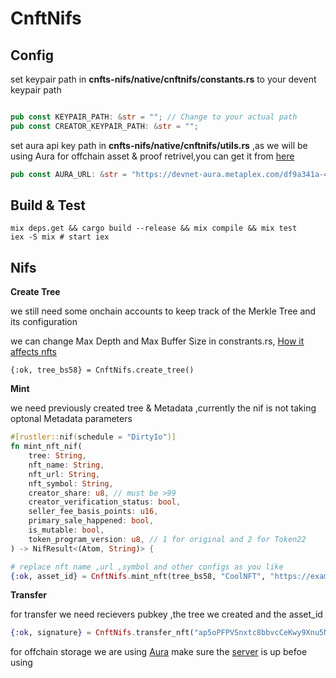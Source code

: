 # CnftNifs

## Config 
set keypair path in **cnfts-nifs/native/cnftnifs/constants.rs** to your devent keypair path 
```rust

pub const KEYPAIR_PATH: &str = ""; // Change to your actual path
pub const CREATOR_KEYPAIR_PATH: &str = "";

```
set aura api key path in **cnfts-nifs/native/cnftnifs/utils.rs** ,as we will be using Aura for offchain asset & proof retrivel,you can get it from [here](https://aura-app.metaplex.com/en/login) 
```rust
pub const AURA_URL: &str = "https://devnet-aura.metaplex.com/df9a341a-4158-439c-bbde-28635dfd1cad";

```
## Build & Test
```shell
mix deps.get && cargo build --release && mix compile && mix test
iex -S mix # start iex
```
## Nifs
**Create Tree**

we still need some onchain accounts to keep track of the Merkle Tree and its configuration

we can change Max Depth and Max Buffer Size in constrants.rs,
[How it affects nfts](https://developers.metaplex.com/bubblegum/create-trees)
```shell
{:ok, tree_bs58} = CnftNifs.create_tree()
```
**Mint**

we need previously created tree & Metadata ,currently the nif is not taking optonal Metadata parameters
```rust
#[rustler::nif(schedule = "DirtyIo")]
fn mint_nft_nif(
    tree: String,
    nft_name: String,
    nft_url: String,
    nft_symbol: String,
    creator_share: u8, // must be >99
    creator_verification_status: bool,
    seller_fee_basis_points: u16,
    primary_sale_happened: bool,
    is_mutable: bool,
    token_program_version: u8, // 1 for original and 2 for Token22
) -> NifResult<(Atom, String)> {
```
```elixir
# replace nft name ,url ,symbol and other configs as you like
{:ok, asset_id} = CnftNifs.mint_nft(tree_bs58, "CoolNFT", "https://example.com/nft.png", "CNFT", 100, true, 500, false, true, 1)
```
**Transfer**

for transfer we need recievers pubkey ,the tree we created and the asset_id
```elixir
{:ok, signature} = CnftNifs.transfer_nft("ap5oPFPVSnxtc8bbvcCeKwy9Xnu5NePhMGzX2hexDVh", tree_bs58,asset_id)
```

for offchain storage we are using [Aura](https://aura.metaplex.com/) make sure the [server](https://api.devnet.solana.com) is up befoe using 
